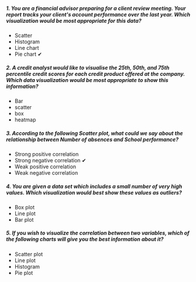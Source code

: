##### 1. You are a financial advisor preparing for a client review meeting. Your report tracks your client's account performance over the last year. Which visualization would be most appropriate for this data?
+ Scatter
+ Histogram
+ Line chart
+ Pie chart ✔

##### 2. A credit analyst would like to visualise the 25th, 50th, and 75th percentile credit scores for each credit product offered at the company. Which data visualization would be most appropriate to show this information?
+ Bar
+ scatter
+ box
+ heatmap

##### 3. According to the following Scatter plot, what could we say about the relationship between Number of absences and School performance?
+ Strong positive correlation
+ Strong negative correlation ✔
+ Weak positive correlation
+ Weak negative correlation

##### 4. You are given a data set which includes a small number of very high values. Which visualization would best show these values as outliers?
+ Box plot
+ Line plot
+ Bar plot

##### 5. If you wish to visualize the correlation between two variables, which of the following charts will give you the best information about it?
+ Scatter plot
+ Line plot
+ Histogram 
+ Pie plot
